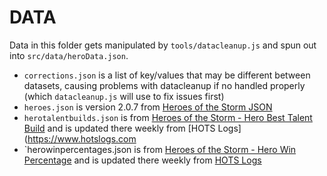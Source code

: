 DATA
====

Data in this folder gets manipulated by `tools/datacleanup.js` and spun out into `src/data/heroData.json`.

- `corrections.json` is a list of key/values that may be different between datasets, causing problems with datacleanup if no handled properly (which `datacleanup.js` will use to fix issues first)
- `heroes.json` is version 2.0.7 from [Heroes of the Storm JSON](http://heroesjson.com/)
- `herotalentbuilds.json` is from [Heroes of the Storm - Hero Best Talent Build](https://www.kimonolabs.com/apis/469n4o28) and is updated there weekly from [HOTS Logs](https://www.hotslogs.com
- `herowinpercentages.json is from [Heroes of the Storm - Hero Win Percentage](https://www.kimonolabs.com/apis/203n2j0q) and is updated there weekly from [HOTS Logs](https://www.hotslogs.com/)
